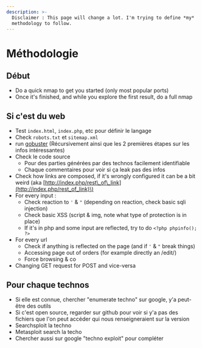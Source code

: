 ```yaml
---
description: >-
  Disclaimer : This page will change a lot. I'm trying to define *my*
  methodology to follow.
---
```


# Méthodologie

## Début

* Do a quick nmap to get you started \(only most popular ports\)
* Once it's finished, and while you explore the first result, do a full nmap

## Si c'est du web

* Test `index.html`, `index.php`, etc pour définir le langage
* Check `robots.txt` et `sitemap.xml`
* run [gobuster](https://zcugni.gitbook.io/notes/tools/hack-tools#forced-browsing) \(Récursivement ainsi que les 2 premières étapes sur les infos intéressantes\)
* Check le code source
  * Pour des parties générées par des technos facilement identifiable
  * Chaque commentaires pour voir si ça leak pas des infos
* Check how links are composed, if it's wrongly configured it can be a bit weird \(aka [http://index.php/rest\_of\_link](http://index.php/rest_of_link)\)
* For every input :
  * Check reaction to `'` & `"` \(depending on reaction, check basic sqli injection\)
  * Check basic XSS \(script & img, note what type of protection is in place\)
  * If it's in php and some input are reflected, try to do `<?php phpinfo(); ?>`
* For every url
  * Check if anything is reflected on the page \(and if `'` & `"` break things\)
  * Accessing page out of orders \(for example directly an /edit/\)
  * Force browsing & co
* Changing GET request for POST and vice-versa

## Pour chaque technos

* Si elle est connue, chercher "enumerate techno" sur google, y'a peut-être des outils
* Si c'est open source, regarder sur github pour voir si y'a pas des fichiers que l'on peut accéder qui nous renseigneraient sur la version
* Searchsploit la techno
* Metasploit search la techo
* Chercher aussi sur google "techno exploit" pour compléter

